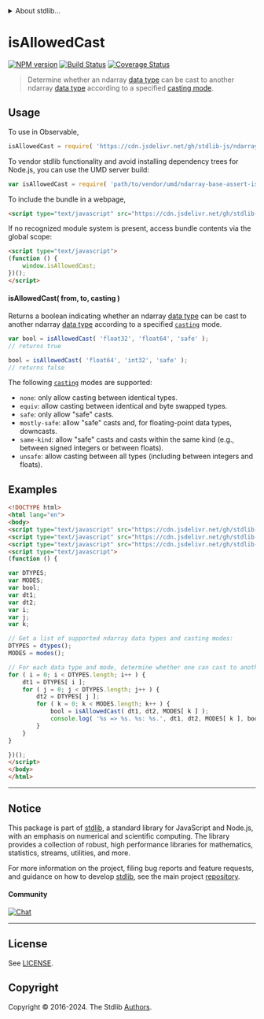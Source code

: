 <!--

@license Apache-2.0

Copyright (c) 2018 The Stdlib Authors.

Licensed under the Apache License, Version 2.0 (the "License");
you may not use this file except in compliance with the License.
You may obtain a copy of the License at

   http://www.apache.org/licenses/LICENSE-2.0

Unless required by applicable law or agreed to in writing, software
distributed under the License is distributed on an "AS IS" BASIS,
WITHOUT WARRANTIES OR CONDITIONS OF ANY KIND, either express or implied.
See the License for the specific language governing permissions and
limitations under the License.

-->


<details>
  <summary>
    About stdlib...
  </summary>
  <p>We believe in a future in which the web is a preferred environment for numerical computation. To help realize this future, we've built stdlib. stdlib is a standard library, with an emphasis on numerical and scientific computation, written in JavaScript (and C) for execution in browsers and in Node.js.</p>
  <p>The library is fully decomposable, being architected in such a way that you can swap out and mix and match APIs and functionality to cater to your exact preferences and use cases.</p>
  <p>When you use stdlib, you can be absolutely certain that you are using the most thorough, rigorous, well-written, studied, documented, tested, measured, and high-quality code out there.</p>
  <p>To join us in bringing numerical computing to the web, get started by checking us out on <a href="https://github.com/stdlib-js/stdlib">GitHub</a>, and please consider <a href="https://opencollective.com/stdlib">financially supporting stdlib</a>. We greatly appreciate your continued support!</p>
</details>

# isAllowedCast

[![NPM version][npm-image]][npm-url] [![Build Status][test-image]][test-url] [![Coverage Status][coverage-image]][coverage-url] <!-- [![dependencies][dependencies-image]][dependencies-url] -->

> Determine whether an ndarray [data type][@stdlib/ndarray/dtypes] can be cast to another ndarray [data type][@stdlib/ndarray/dtypes] according to a specified [casting mode][@stdlib/ndarray/casting-modes].

<!-- Section to include introductory text. Make sure to keep an empty line after the intro `section` element and another before the `/section` close. -->

<section class="intro">

</section>

<!-- /.intro -->

<!-- Package usage documentation. -->



<section class="usage">

## Usage

To use in Observable,

```javascript
isAllowedCast = require( 'https://cdn.jsdelivr.net/gh/stdlib-js/ndarray-base-assert-is-allowed-data-type-cast@umd/browser.js' )
```

To vendor stdlib functionality and avoid installing dependency trees for Node.js, you can use the UMD server build:

```javascript
var isAllowedCast = require( 'path/to/vendor/umd/ndarray-base-assert-is-allowed-data-type-cast/index.js' )
```

To include the bundle in a webpage,

```html
<script type="text/javascript" src="https://cdn.jsdelivr.net/gh/stdlib-js/ndarray-base-assert-is-allowed-data-type-cast@umd/browser.js"></script>
```

If no recognized module system is present, access bundle contents via the global scope:

```html
<script type="text/javascript">
(function () {
    window.isAllowedCast;
})();
</script>
```

#### isAllowedCast( from, to, casting )

Returns a boolean indicating whether an ndarray [data type][@stdlib/ndarray/dtypes] can be cast to another ndarray [data type][@stdlib/ndarray/dtypes] according to a specified [`casting`][@stdlib/ndarray/casting-modes] mode.

```javascript
var bool = isAllowedCast( 'float32', 'float64', 'safe' );
// returns true

bool = isAllowedCast( 'float64', 'int32', 'safe' );
// returns false
```

The following [`casting`][@stdlib/ndarray/casting-modes] modes are supported:

-   `none`: only allow casting between identical types.
-   `equiv`: allow casting between identical and byte swapped types.
-   `safe`: only allow "safe" casts.
-   `mostly-safe`: allow "safe" casts and, for floating-point data types, downcasts.
-   `same-kind`: allow "safe" casts and casts within the same kind (e.g., between signed integers or between floats).
-   `unsafe`: allow casting between all types (including between integers and floats).

</section>

<!-- /.usage -->

<!-- Package usage notes. Make sure to keep an empty line after the `section` element and another before the `/section` close. -->

<section class="notes">

</section>

<!-- /.notes -->

<!-- Package usage examples. -->

<section class="examples">

## Examples

<!-- eslint no-undef: "error" -->

```html
<!DOCTYPE html>
<html lang="en">
<body>
<script type="text/javascript" src="https://cdn.jsdelivr.net/gh/stdlib-js/ndarray-dtypes@umd/browser.js"></script>
<script type="text/javascript" src="https://cdn.jsdelivr.net/gh/stdlib-js/ndarray-casting-modes@umd/browser.js"></script>
<script type="text/javascript" src="https://cdn.jsdelivr.net/gh/stdlib-js/ndarray-base-assert-is-allowed-data-type-cast@umd/browser.js"></script>
<script type="text/javascript">
(function () {

var DTYPES;
var MODES;
var bool;
var dt1;
var dt2;
var i;
var j;
var k;

// Get a list of supported ndarray data types and casting modes:
DTYPES = dtypes();
MODES = modes();

// For each data type and mode, determine whether one can cast to another data type...
for ( i = 0; i < DTYPES.length; i++ ) {
    dt1 = DTYPES[ i ];
    for ( j = 0; j < DTYPES.length; j++ ) {
        dt2 = DTYPES[ j ];
        for ( k = 0; k < MODES.length; k++ ) {
            bool = isAllowedCast( dt1, dt2, MODES[ k ] );
            console.log( '%s => %s. %s: %s.', dt1, dt2, MODES[ k ], bool );
        }
    }
}

})();
</script>
</body>
</html>
```

</section>

<!-- /.examples -->

<!-- Section to include cited references. If references are included, add a horizontal rule *before* the section. Make sure to keep an empty line after the `section` element and another before the `/section` close. -->

<section class="references">

</section>

<!-- /.references -->

<!-- Section for related `stdlib` packages. Do not manually edit this section, as it is automatically populated. -->

<section class="related">

</section>

<!-- /.related -->

<!-- Section for all links. Make sure to keep an empty line after the `section` element and another before the `/section` close. -->


<section class="main-repo" >

* * *

## Notice

This package is part of [stdlib][stdlib], a standard library for JavaScript and Node.js, with an emphasis on numerical and scientific computing. The library provides a collection of robust, high performance libraries for mathematics, statistics, streams, utilities, and more.

For more information on the project, filing bug reports and feature requests, and guidance on how to develop [stdlib][stdlib], see the main project [repository][stdlib].

#### Community

[![Chat][chat-image]][chat-url]

---

## License

See [LICENSE][stdlib-license].


## Copyright

Copyright &copy; 2016-2024. The Stdlib [Authors][stdlib-authors].

</section>

<!-- /.stdlib -->

<!-- Section for all links. Make sure to keep an empty line after the `section` element and another before the `/section` close. -->

<section class="links">

[npm-image]: http://img.shields.io/npm/v/@stdlib/ndarray-base-assert-is-allowed-data-type-cast.svg
[npm-url]: https://npmjs.org/package/@stdlib/ndarray-base-assert-is-allowed-data-type-cast

[test-image]: https://github.com/stdlib-js/ndarray-base-assert-is-allowed-data-type-cast/actions/workflows/test.yml/badge.svg?branch=v0.2.0
[test-url]: https://github.com/stdlib-js/ndarray-base-assert-is-allowed-data-type-cast/actions/workflows/test.yml?query=branch:v0.2.0

[coverage-image]: https://img.shields.io/codecov/c/github/stdlib-js/ndarray-base-assert-is-allowed-data-type-cast/main.svg
[coverage-url]: https://codecov.io/github/stdlib-js/ndarray-base-assert-is-allowed-data-type-cast?branch=main

<!--

[dependencies-image]: https://img.shields.io/david/stdlib-js/ndarray-base-assert-is-allowed-data-type-cast.svg
[dependencies-url]: https://david-dm.org/stdlib-js/ndarray-base-assert-is-allowed-data-type-cast/main

-->

[chat-image]: https://img.shields.io/gitter/room/stdlib-js/stdlib.svg
[chat-url]: https://app.gitter.im/#/room/#stdlib-js_stdlib:gitter.im

[stdlib]: https://github.com/stdlib-js/stdlib

[stdlib-authors]: https://github.com/stdlib-js/stdlib/graphs/contributors

[umd]: https://github.com/umdjs/umd
[es-module]: https://developer.mozilla.org/en-US/docs/Web/JavaScript/Guide/Modules

[deno-url]: https://github.com/stdlib-js/ndarray-base-assert-is-allowed-data-type-cast/tree/deno
[deno-readme]: https://github.com/stdlib-js/ndarray-base-assert-is-allowed-data-type-cast/blob/deno/README.md
[umd-url]: https://github.com/stdlib-js/ndarray-base-assert-is-allowed-data-type-cast/tree/umd
[umd-readme]: https://github.com/stdlib-js/ndarray-base-assert-is-allowed-data-type-cast/blob/umd/README.md
[esm-url]: https://github.com/stdlib-js/ndarray-base-assert-is-allowed-data-type-cast/tree/esm
[esm-readme]: https://github.com/stdlib-js/ndarray-base-assert-is-allowed-data-type-cast/blob/esm/README.md
[branches-url]: https://github.com/stdlib-js/ndarray-base-assert-is-allowed-data-type-cast/blob/main/branches.md

[stdlib-license]: https://raw.githubusercontent.com/stdlib-js/ndarray-base-assert-is-allowed-data-type-cast/main/LICENSE

[@stdlib/ndarray/dtypes]: https://github.com/stdlib-js/ndarray-dtypes/tree/umd

[@stdlib/ndarray/casting-modes]: https://github.com/stdlib-js/ndarray-casting-modes/tree/umd

</section>

<!-- /.links -->
